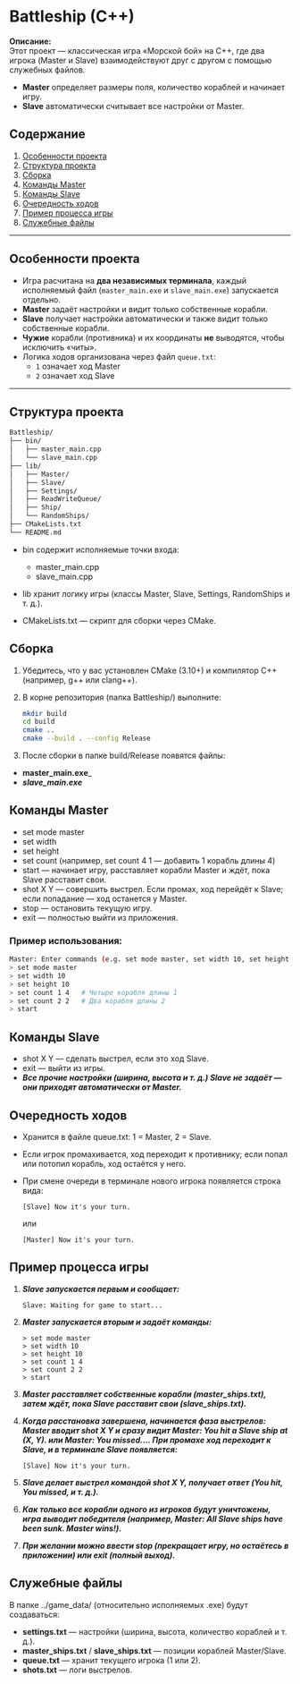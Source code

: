 # Battleship (C++)

**Описание:**  
Этот проект — классическая игра «Морской бой» на C++, где два игрока (Master и Slave) взаимодействуют друг с другом с помощью служебных файлов. 

- **Master** определяет размеры поля, количество кораблей и начинает игру.  
- **Slave** автоматически считывает все настройки от Master.  

## Содержание
1. [Особенности проекта](#особенности-проекта)
2. [Структура проекта](#структура-проекта)
3. [Сборка](#сборка)
4. [Команды Master](#команды-master)
5. [Команды Slave](#команды-slave)
6. [Очередность ходов](#очередность-ходов)
7. [Пример процесса игры](#пример-процесса-игры)
8. [Служебные файлы](#служебные-файлы)

---

## Особенности проекта

- Игра расчитана на **два независимых терминала**, каждый исполняемый файл (`master_main.exe` и `slave_main.exe`) запускается отдельно.
- **Master** задаёт настройки и видит только собственные корабли.  
- **Slave** получает настройки автоматически и также видит только собственные корабли.  
- **Чужие** корабли (противника) и их координаты **не** выводятся, чтобы исключить «читы».  
- Логика ходов организована через файл `queue.txt`:  
  - `1` означает ход Master  
  - `2` означает ход Slave

---

## Структура проекта

```bash
Battleship/
├── bin/
│   ├── master_main.cpp
│   └── slave_main.cpp
├── lib/
│   ├── Master/
│   ├── Slave/
│   ├── Settings/
│   ├── ReadWriteQueue/
│   ├── Ship/
│   └── RandomShips/
├── CMakeLists.txt
└── README.md
```

- bin содержит исполняемые точки входа:
  - master_main.cpp
  - slave_main.cpp

- lib хранит логику игры (классы Master, Slave, Settings, RandomShips и т. д.).

- CMakeLists.txt — скрипт для сборки через CMake.

## Сборка

1. Убедитесь, что у вас установлен CMake (3.10+) и компилятор C++ (например, g++ или clang++).

2. В корне репозитория (папка Battleship/) выполните:
   ```bash copycode
   mkdir build
   cd build
   cmake ..
   cmake --build . --config Release
   ```

3. После сборки в папке build/Release появятся файлы:
- __master_main.exe___
- ___slave_main.exe___

## Команды Master

- set mode master
- set width <N>
- set height <N>
- set count <type> <count> (например, set count 4 1 — добавить 1 корабль длины 4)
- start — начинает игру, расставляет корабли Master и ждёт, пока Slave расставит свои.
- shot X Y — совершить выстрел. Если промах, ход перейдёт к Slave; если попадание — ход останется у Master.
- stop — остановить текущую игру.
- exit — полностью выйти из приложения.

### Пример использования:
```bash copycode
Master: Enter commands (e.g. set mode master, set width 10, set height 10, set count 4 1, start):
> set mode master
> set width 10
> set height 10
> set count 1 4   # Четыре корабля длины 1
> set count 2 2   # Два корабля длины 2
> start
```

## Команды Slave
- shot X Y — сделать выстрел, если это ход Slave.
- exit — выйти из игры.
- ___Все прочие настройки (ширина, высота и т. д.) Slave не задаёт — они приходят автоматически от Master.___

## Очередность ходов
- Хранится в файле queue.txt: 1 = Master, 2 = Slave.
- Если игрок промахивается, ход переходит к противнику; если попал или потопил корабль, ход остаётся у него.
- При смене очереди в терминале нового игрока появляется строка вида:
   ```arduino copycode
   [Slave] Now it's your turn.
   ```
   или

   ```arduino copycode
   [Master] Now it's your turn.
   ```

## Пример процесса игры 
1. ___Slave запускается первым и сообщает:___
   ```vbnet copycode
   Slave: Waiting for game to start...
   ```

2. ___Master запускается вторым и задаёт команды:___
   ```shell copycode
   > set mode master
   > set width 10
   > set height 10
   > set count 1 4
   > set count 2 2
   > start
   ```

3. ___Master расставляет собственные корабли (master_ships.txt), затем ждёт, пока Slave расставит свои (slave_ships.txt).___

4. ___Когда расстановка завершена, начинается фаза выстрелов:
Master вводит shot X Y и сразу видит Master: You hit a Slave ship at (X, Y). или Master: You missed....
При промахе ход переходит к Slave, и в терминале Slave появляется:___
   ```arduino copycode
   [Slave] Now it's your turn.
   ```

5. ___Slave делает выстрел командой shot X Y, получает ответ (You hit, You missed, и т. д.).___
6. ___Как только все корабли одного из игроков будут уничтожены, игра выводит победителя (например, Master: All Slave ships have been sunk. Master wins!).___
7. ___При желании можно ввести stop (прекращает игру, но остаётесь в приложении) или exit (полный выход).___

## Служебные файлы
В папке ../game_data/ (относительно исполняемых .exe) будут создаваться:

- **settings.txt** — настройки (ширина, высота, количество кораблей и т. д.).
- **master_ships.txt** / **slave_ships.txt** — позиции кораблей Master/Slave.
- **queue.txt** — хранит текущего игрока (1 или 2).
- **shots.txt** — логи выстрелов.
